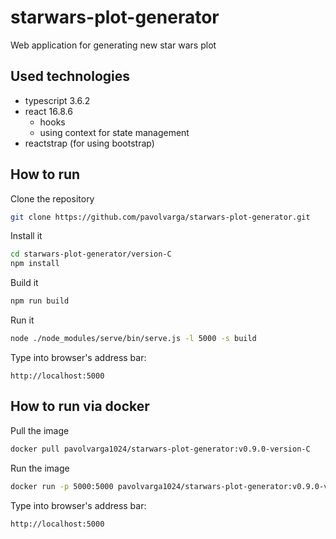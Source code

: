 # starwars-plot-generator
Web application for generating new star wars plot

## Used technologies
  * typescript 3.6.2
  * react 16.8.6
    * hooks
    * using context for state management
  * reactstrap (for using bootstrap)
  
## How to run
Clone the repository
```sh
git clone https://github.com/pavolvarga/starwars-plot-generator.git
```
Install it
```sh
cd starwars-plot-generator/version-C
npm install
```
Build it
```sh
npm run build
```
Run it
```sh
node ./node_modules/serve/bin/serve.js -l 5000 -s build
```
Type into browser's address bar:
```
http://localhost:5000
```

## How to run via docker
Pull the image
```sh
docker pull pavolvarga1024/starwars-plot-generator:v0.9.0-version-C
```

Run the image
```sh
docker run -p 5000:5000 pavolvarga1024/starwars-plot-generator:v0.9.0-version-C
```

Type into browser's address bar:
```
http://localhost:5000
```
